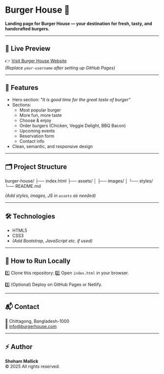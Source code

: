 # Burger House 🍔

**Landing page for Burger House — your destination for fresh, tasty, and handcrafted burgers.**

---

## 🚀 Live Preview
👉 [Visit Burger House Website](https://your-username.github.io/burger-house/)  
*(Replace `your-username` after setting up GitHub Pages)*

---

## 📌 Features
- Hero section: *"It is good time for the great taste of burger"*
- Sections:
  - Most popular burger
  - More fun, more taste
  - Choose & enjoy
  - Order burgers (Chicken, Veggie Delight, BBQ Bacon)
  - Upcoming events
  - Reservation form
  - Contact info
- Clean, semantic, and responsive design

---

## 🗂 Project Structure
burger-house/
├── index.html
├── assets/
│ ├── images/
│ └── styles/
└── README.md

*(Add styles, images, JS in `assets` as needed)*

---

## 🛠 Technologies
- HTML5
- CSS3
- *(Add Bootstrap, JavaScript etc. if used)*

---

## 📌 How to Run Locally
1️⃣ Clone this repository:
2️⃣ Open `index.html` in your browser.

3️⃣ (Optional) Deploy on GitHub Pages or Netlify.

---

## 📬 Contact
📍 Chittagong, Bangladesh-1000  
📧 info@burgerhouse.com  

---

## ⚡ Author
**Shoham Mallick**  
© 2025 All rights reserved.

